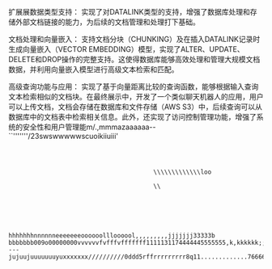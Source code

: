 扩展展数据类型支持： 实现了对DATALINK类型的支持，增强了数据库处理和存储外部文档链接的能力，为后续的文档管理和处理打下基础。

文档处理和向量嵌入： 支持文档分块（CHUNKING）及在插入DATALINK记录时生成向量嵌入（VECTOR EMBEDDING）模型，实现了ALTER、UPDATE、DELETE和DROP操作的完整支持。这使得数据库能够高效处理和管理大规模文档数据，并利用向量嵌入模型进行高级文本检索和匹配。

高级查询功能与应用： 实现了基于向量距离比较的查询函数，能够根据输入查询文本检索相似的文档块。在最终展示中，开发了一个类似聊天机器人的应用，用户可以上传文档，文档会存储在数据库和文件存储（AWS S3）中，后续查询可以从数据库中的文档表中检索相关信息。此外，还实现了访问控制管理功能，增强了系统的安全性和用户管理能m/.,mmmazaaaaaa--``'''''''/23swswwwwwscuoikiiuiii'
```



										\\\\\\\\\\\\\loo
										
										\\
										
										
										
										
										
				hhhhhhhnnnnnneeeeeeeoooooollloooool,,,,,,,,,jjjjjjj33333b bbbbbbb009o00000000vvvvvvfvfffvfffffff1111131174444445555555,k,kkkkkk;;;;;;;;=====,,,,nobfftfgbgggggggbv----jujuujuuuuuuuyuxxxxxxx//////////0ddd5rffrrrrrrrrr8q11.............766666666666ppppppppppp2222222233gtgttttttttttttt